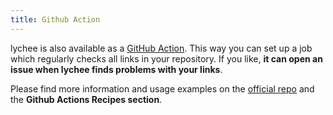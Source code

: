 ```yaml
---
title: Github Action
---
```


lychee is also available as a [GitHub Action](https://github.com/lycheeverse/lychee-action/). This way you can set up a job which
regularly checks all links in your repository.
If you like, **it can open an issue when lychee finds problems with your links**.

Please find more information and usage examples on the [official repo](https://github.com/lycheeverse/lychee-action/)
and the **Github Actions Recipes section**.
